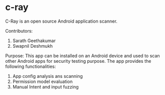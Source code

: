# c-ray
C-Ray is an open source Android application scanner.

Contributors:
1) Sarath Geethakumar
2) Swapnil Deshmukh

Purpose:
This app can be installed on an Android device and used to scan other Android apps for security testing purpose. The app provides the following functionalities:
1) App config analysis ans scanning
2) Permission model evaluation
3) Manual Intent and input fuzzing
